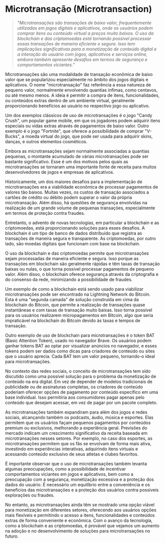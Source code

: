 # Microtransação (Microtransaction)

>"*Microtransações são transações de baixo valor, frequentemente utilizadas em jogos digitais e aplicativos, onde os usuários podem comprar itens ou conteúdo virtual a preços muito baixos. O uso da blockchain e das criptomoedas está tornando possível processar essas transações de maneira eficiente e segura. Isso tem implicações significativas para a monetização de conteúdo digital e a interação do usuário com jogos, aplicativos e serviços online, embora também apresente desafios em termos de segurança e comportamentos viciantes.*"

Microtransações são uma modalidade de transação econômica de baixo valor que se popularizou especialmente no âmbito dos jogos digitais e aplicativos. O nome "microtransação" faz referência a essa natureza de pequeno valor, normalmente envolvendo quantias ínfimas, como centavos, ou até mesmo menos. A ideia é permitir a compra de itens, funcionalidades, ou conteúdos extras dentro de um ambiente virtual, geralmente proporcionando benefícios ao usuário no respectivo jogo ou aplicativo.

Um dos exemplos clássicos de uso de microtransações é o jogo "Candy Crush", um popular game mobile, em que os jogadores podem adquirir itens especiais ou vidas extras através de pagamentos de baixo valor. Outro exemplo é o jogo "Fortnite", que oferece a possibilidade de comprar "V-Bucks", a moeda virtual do jogo, que pode ser usada para adquirir skins, danças, e outros elementos cosméticos.

Embora as microtransações sejam normalmente associadas a quantias pequenas, o montante acumulado de várias microtransações pode ser bastante significativo. Esse é um dos motivos pelos quais as microtransações se tornaram uma importante fonte de receita para muitos desenvolvedores de jogos e empresas de aplicativos.

Historicamente, um dos maiores desafios para a implementação de microtransações era a viabilidade econômica de processar pagamentos de valores tão baixos. Muitas vezes, os custos de transação associados a cartões de crédito ou débito podem superar o valor da própria microtransação. Além disso, há questões de segurança envolvidas na realização de um grande volume de pequenas transações, especialmente em termos de proteção contra fraudes.

Entretanto, o advento de novas tecnologias, em particular a blockchain e as criptomoedas, está proporcionando soluções para esses desafios. A blockchain é um tipo de banco de dados distribuído que registra as transações de maneira segura e transparente. As criptomoedas, por outro lado, são moedas digitais que funcionam com base na blockchain.

O uso da blockchain e das criptomoedas permite que microtransações sejam processadas de maneira eficiente e segura. Isso porque as transações em blockchain são geralmente rápidas e têm taxas de transação baixas ou nulas, o que torna possível processar pagamentos de pequeno valor. Além disso, o blockchain oferece segurança através da criptografia e do consenso da rede, minimizando a possibilidade de fraudes.

Um exemplo de como a blockchain está sendo usado para viabilizar microtransações pode ser encontrado na Lightning Network do Bitcoin. Esta é uma "segunda camada" de solução construída em cima da blockchain do Bitcoin, que permite a realização de transações quase instantâneas e com taxas de transação muito baixas. Isso torna possível para os usuários realizarem micropagamentos em Bitcoin, algo que seria impraticável na blockchain do Bitcoin devido às taxas e tempos de transação.

Outro exemplo de uso de blockchain para microtransações é o token BAT (Basic Attention Token), usado no navegador Brave. Os usuários podem ganhar tokens BAT ao optar por visualizar anúncios no navegador, e esses tokens podem ser dados como dicas para criadores de conteúdo ou sites que o usuário aprecia. Cada BAT tem um valor pequeno, tornando-o ideal para microtransações.

No contexto das redes sociais, o conceito de microtransações tem sido discutido como uma possível solução para o problema da monetização de conteúdo na era digital. Em vez de depender de modelos tradicionais de publicidade ou de assinaturas completas, os criadores de conteúdo poderiam oferecer opções de pagamento por conteúdo específico em uma base individual. Isso permitiria aos consumidores pagar apenas pelo conteúdo que desejam acessar, em vez de pagar por um pacote completo.

As microtransações também expandiram para além dos jogos e redes sociais, alcançando também os podcasts, áudio, música e esportes. Elas permitem que os usuários façam pequenos pagamentos por conteúdos premium ou exclusivos, melhorando a experiência geral. Previsões do mercado indicam um crescimento significativo da receita baseada em microtransações nesses setores. Por exemplo, no caso dos esportes, as microtransações permitem que os fãs se envolvam de forma mais ativa, investindo em experiências interativas, adquirindo itens virtuais e acessando conteúdo exclusivo de seus atletas e clubes favoritos.

É importante observar que o uso de microtransações também levanta algumas preocupações, como a possibilidade de incentivar comportamentos viciantes em jogos e aplicativos, bem como a preocupação com a segurança, monetização excessiva e a proteção dos dados do usuário. É necessário um equilíbrio entre a conveniência e os benefícios das microtransações e a proteção dos usuários contra possíveis explorações ou fraudes.

No entanto, as microtransações ainda têm se mostrado uma opção viável para monetização em diferentes setores, oferecendo aos usuários opções mais flexíveis e permitindo o acesso a itens, funcionalidades e conteúdos extras de forma conveniente e econômica. Com o avanço da tecnologia, como a blockchain e as criptomoedas, é provável que vejamos um aumento na adoção e no desenvolvimento de soluções para microtransações no futuro.
